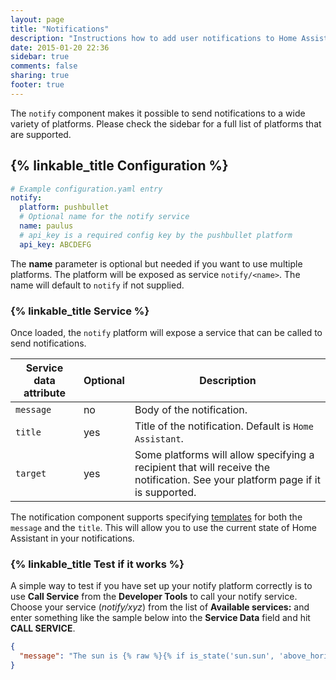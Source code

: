 ```yaml
---
layout: page
title: "Notifications"
description: "Instructions how to add user notifications to Home Assistant."
date: 2015-01-20 22:36
sidebar: true
comments: false
sharing: true
footer: true
---
```


The `notify` component makes it possible to send notifications to a wide variety of platforms. Please check the sidebar for a full list of platforms that are supported.

## {% linkable_title Configuration %}

```yaml
# Example configuration.yaml entry
notify:
  platform: pushbullet
  # Optional name for the notify service
  name: paulus
  # api_key is a required config key by the pushbullet platform
  api_key: ABCDEFG
```

The **name** parameter is optional but needed if you want to use multiple platforms. The platform will be exposed as service `notify/<name>`. The name will default to `notify` if not supplied.

### {% linkable_title Service %}

Once loaded, the `notify` platform will expose a service that can be called to send notifications.

| Service data attribute | Optional | Description |
| ---------------------- | -------- | ----------- |
| `message`              |       no | Body of the notification.
| `title`                |      yes | Title of the notification. Default is `Home Assistant`.
| `target`               |      yes | Some platforms will allow specifying a recipient that will receive the notification. See your platform page if it is supported.

The notification component supports specifying [templates] for both the `message` and the `title`. This will allow you to use the current state of Home Assistant in your notifications.

[templates]: /getting-started/templating/

### {% linkable_title Test if it works %}

A simple way to test if you have set up your notify platform correctly is to use **Call Service** from the **Developer Tools** to call your notify service. Choose your service (*notify/xyz*) from the list of **Available services:** and enter something like the sample below into  the **Service Data** field and hit **CALL SERVICE**.

```json
{
  "message": "The sun is {% raw %}{% if is_state('sun.sun', 'above_horizon') %}up{% else %}down{% endif %}{% endraw %}!"
}
```
